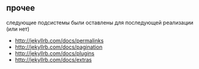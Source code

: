 ## прочее

следующие подсистемы были оставлены для последующей реализации (или нет)

- http://jekyllrb.com/docs/permalinks
- http://jekyllrb.com/docs/pagination
- http://jekyllrb.com/docs/plugins
- http://jekyllrb.com/docs/extras